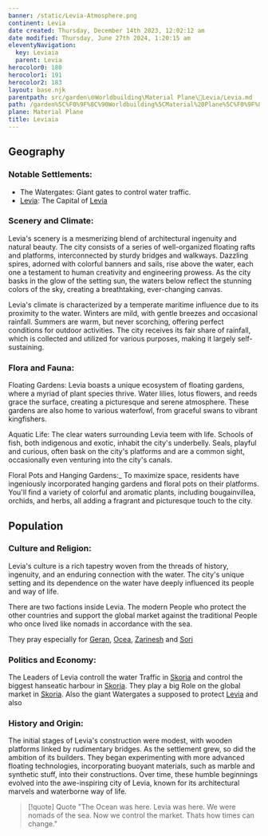 ```yaml
---
banner: /static/Levia-Atmosphere.png
continent: Levia
date created: Thursday, December 14th 2023, 12:02:12 am
date modified: Thursday, June 27th 2024, 1:20:15 am
eleventyNavigation:
  key: Leviaia
  parent: Levia
herocolor0: 180
herocolor1: 191
herocolor2: 183
layout: base.njk
parentpath: src/garden\🌐Worldbuilding\Material Plane\🌊Levia/Levia.md
path: /garden%5C%F0%9F%8C%90Worldbuilding%5CMaterial%20Plane%5C%F0%9F%8C%8ALevia/Leviaia/
plane: Material Plane
title: Leviaia
---
```


## Geography
### Notable Settlements:
- The Watergates: Giant gates to control water traffic.
- [Levia](/garden/%F0%9F%8C%90Worldbuilding/Material%20Plane/%F0%9F%8C%8ALevia/Levia): The Capital of [Levia](/garden/%F0%9F%8C%90Worldbuilding/Material%20Plane/%F0%9F%8C%8ALevia/Levia)

### Scenery and Climate:

Levia's scenery is a mesmerizing blend of architectural ingenuity and natural beauty. The city consists of a series of well-organized floating rafts and platforms, interconnected by sturdy bridges and walkways. Dazzling spires, adorned with colorful banners and sails, rise above the water, each one a testament to human creativity and engineering prowess. As the city basks in the glow of the setting sun, the waters below reflect the stunning colors of the sky, creating a breathtaking, ever-changing canvas.

Levia's climate is characterized by a temperate maritime influence due to its proximity to the water. Winters are mild, with gentle breezes and occasional rainfall. Summers are warm, but never scorching, offering perfect conditions for outdoor activities. The city receives its fair share of rainfall, which is collected and utilized for various purposes, making it largely self-sustaining.

### Flora and Fauna:

Floating Gardens: Levia boasts a unique ecosystem of floating gardens, where a myriad of plant species thrive. Water lilies, lotus flowers, and reeds grace the surface, creating a picturesque and serene atmosphere. These gardens are also home to various waterfowl, from graceful swans to vibrant kingfishers.

Aquatic Life: The clear waters surrounding Levia teem with life. Schools of fish, both indigenous and exotic, inhabit the city's underbelly. Seals, playful and curious, often bask on the city's platforms and are a common sight, occasionally even venturing into the city's canals.

Floral Pots and Hanging Gardens:_ To maximize space, residents have ingeniously incorporated hanging gardens and floral pots on their platforms. You'll find a variety of colorful and aromatic plants, including bougainvillea, orchids, and herbs, all adding a fragrant and picturesque touch to the city.

## Population
### Culture and Religion:

Levia's culture is a rich tapestry woven from the threads of history, ingenuity, and an enduring connection with the water. The city's unique setting and its dependence on the water have deeply influenced its people and way of life. 

There are two factions inside Levia. The modern People who protect the other countries and support the global market against the traditional People who once lived like nomads in accordance with the sea.

They pray especially for [Geran](/garden/%F0%9F%8C%90Worldbuilding/Nether%20Plane/Gods/Geran), [Ocea](/garden/%F0%9F%8C%90Worldbuilding/Nether%20Plane/Gods/Ocea), [Zarinesh](/garden/%F0%9F%8C%90Worldbuilding/Nether%20Plane/Gods/Zarinesh) and [Sori](/garden/%F0%9F%8C%90Worldbuilding/Nether%20Plane/Gods/Sori)

### Politics and Economy:

The Leaders of Levia controll the water Traffic in [Skoria](/garden/%F0%9F%8C%90Worldbuilding/Skoria) and control the biggest hanseatic harbour in [Skoria](/garden/%F0%9F%8C%90Worldbuilding/Skoria). They play a big Role on the global market in [Skoria](/garden/%F0%9F%8C%90Worldbuilding/Skoria). Also the giant Watergates a supposed to protect [Levia](/garden/%F0%9F%8C%90Worldbuilding/Material%20Plane/%F0%9F%8C%8ALevia/Levia) and also 

### History and Origin:

The initial stages of Levia's construction were modest, with wooden platforms linked by rudimentary bridges. As the settlement grew, so did the ambition of its builders. They began experimenting with more advanced floating technologies, incorporating buoyant materials, such as marble and synthetic stuff, into their constructions. Over time, these humble beginnings evolved into the awe-inspiring city of Levia, known for its architectural marvels and waterborne way of life.

> [!quote] Quote
> "The Ocean was here. Levia was here. We were nomads of the sea. Now we control the market. Thats how times can change."